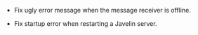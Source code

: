 - Fix ugly error message when the message receiver is offline.

- Fix startup error when restarting a Javelin server.

